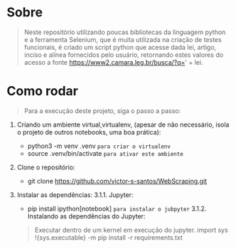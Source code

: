 # Sobre
> Neste repositório utilizando poucas bibliotecas da linguagem python e a ferramenta Selenium, que é muita utilizada na criação de testes funcionais, é criado um script python que acesse dada lei, artigo, inciso e alínea fornecidos pelo usuário, retornando estes valores do acesso a fonte https://www2.camara.leg.br/busca/?q=' + lei.

# Como rodar
> Para a execução deste projeto, siga o passo a passo:
1. Criando um ambiente virtual,virtualenv, (apesar de não necessário, isola o projeto de outros notebooks, uma boa prática):
    * python3 -m venv .venv `para criar o virtualenv`
    * source .venv/bin/activate `para ativar este ambiente`

2. Clone o repositório:
    * git clone https://github.com/victor-s-santos/WebScraping.git

3. Instalar as dependências:
    3.1.1. Jupyter:
    * pip install ipython[notebook] `para instalar o jubpyter`
    3.1.2. Instalando as dependências do Jupyter:
    > Executar dentro de um kernel em execução do jupyter.
    import sys
    !{sys.executable} -m pip install -r requirements.txt